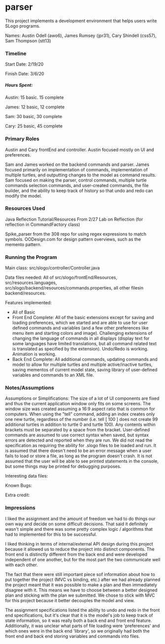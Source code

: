 parser
====

This project implements a development environment that helps users write SLogo programs.

Names: Austin Odell (awo6), James Rumsey (jpr31), Cary Shindell (css57), Sam Thompson (stt13)

### Timeline

Start Date: 2/19/20

Finish Date: 3/6/20

##### Hours Spent: 
Austin: 15 basic. 15 complete

James: 12 basic, 12 complete

Sam: 30 basic, 30 complete

Cary: 25 basic, 45 complete


### Primary Roles
Austin and Cary frontEnd and controller. Austin focused mostly on UI and preferences. 

Sam and James worked on the backend commands and parser. James focused primarily on implementation of commands, implementation of multiple turtles, and outputting changes to the model as command results.
Sam focused on making the parser, control commands, multiple turtle commands selection commands, and user-created commands, 
the file builder, and the ability to keep track of history so that undo and redo can modify
the model.


### Resources Used

Java Reflection Tutorial/Resources From 2/27 Lab on Reflection (for reflection in CommandFactory class)

Spike_parser from the 308 repo for using regex expressions to match
symbols. OODesign.com for design pattern overviews, such as the memento pattern.

### Running the Program

Main class: src/slogo/controller/Controller.java

Data files needed: All of src/slogo/frontEnd/Resources, src/resources.languages, src/slogo/backend/resources/commands.properties,
all other filesin backend/resources.

Features implemented:
- All of Basic
- Front End Complete: All of the basic extensions except for saving and loading preferences, which we 
started and are able to use for user defined commands and variables (and a few other preferences
like menu item and starting colors and image). Challenging extensions of changing
the language of commands in all displays (display text for some languages have limited translations,
but all command related text is translated as specified by the extension).
Undo/Redo is working. Animation is working. 
- Back End Complete: All additional commands, updating commands and model to allow for multiple turtles and
multiple active/inactive turtles, saving mementos of current model state, saving library of user-defined
variables and commands to an XML file.


### Notes/Assumptions

Assumptions or Simplifications: The size of a lot of UI components are fixed and thus the current application
window only fits on some screens. The window size was created assuming a 16:9 aspect ratio that is common
for computers. When using the "tell" command, adding an index creates only one new turtle, regardless of the number (i.e. tell 
[ 100 ] does not create 99 additional turtles in addition to turtle 0 and turtle 100). Any contents within brackets must be separated by 
a space from the bracket. User-defined commands are assumed to use correct syntax when saved,
but syntax errors are detected and reported when they are run.
We did not read the specification as requiring the ability for .slogo files
to be loaded and run. It is assumed that there doesn't need to be an error
message when a user fails to load or store a file, as long as the program doesn't crash.
It is not assumed that the user will be able to see printed statements in the console,
but some things may be printed for debugging purposes.

Interesting data files: 

Known Bugs: 

Extra credit:


### Impressions

I liked the assignment and the amount of freedom we had to do things our own way and decide on some 
difficult decisions. That said it definitely wasn't simple and there was some pretty complex logic /
algorithms that had to implemented for this to be successful. 

I liked thinking in terms of internal/external API design during this project because it allowed us to reduce the project into distinct components.
The front end is distinctly different from the back end and were developed independent of one another, but for the most part the two communicate well with each other.

The fact that there were still important piece sof information about how to put together
the project (MVC vs binding, etc.) after we had already planned the project meant
that it was possible to make a plan and then immediately disagree with it. This means we have
to choose between a better designed plan and sticking with the plan we submitted. We chose
to stick with MVC for this project because it better decouples the model and view.

The assignment specifications listed the ability to undo and redo in the 
front end specifications, but it's clear that it is the model's job to
keep track of state information, so it was really both a back end and front end feature.
Additionally, it was unclear what parts of file loading were 'preferences' and
which ones were in the back end 'library', so we originally had both the front end and
back end storing variables and commands into files.